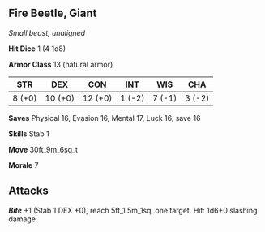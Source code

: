 ## Fire Beetle, Giant

*Small beast, unaligned*

**Hit Dice** 1 (4 1d8)

**Armor Class** 13 (natural armor)

| STR     | DEX     | CON     | INT     | WIS     | CHA     |
|---------|---------|---------|---------|---------|---------|
|  8 (+0) | 10 (+0) | 12 (+0) |  1 (-2) |  7 (-1) |  3 (-2) |

**Saves** Physical 16, Evasion 16, Mental 17, Luck 16, save 16

**Skills** Stab 1

**Move** 30ft\_9m\_6sq\_t

**Morale** 7

## Attacks

***Bite*** +1 (Stab 1 DEX +0), reach 5ft\_1.5m\_1sq, one target. Hit: 1d6+0 slashing damage.

